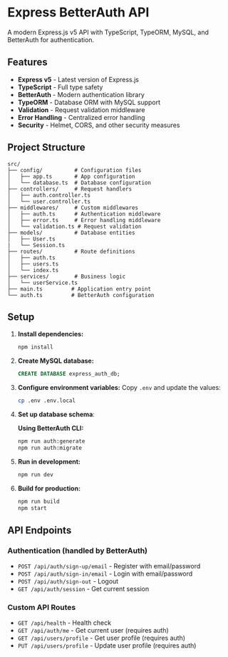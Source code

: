 # Express BetterAuth API

A modern Express.js v5 API with TypeScript, TypeORM, MySQL, and BetterAuth for authentication.

## Features

- **Express v5** - Latest version of Express.js
- **TypeScript** - Full type safety
- **BetterAuth** - Modern authentication library
- **TypeORM** - Database ORM with MySQL support
- **Validation** - Request validation middleware
- **Error Handling** - Centralized error handling
- **Security** - Helmet, CORS, and other security measures

## Project Structure

```
src/
├── config/          # Configuration files
│   ├── app.ts       # App configuration
│   └── database.ts  # Database configuration
├── controllers/     # Request handlers
│   ├── auth.controller.ts
│   └── user.controller.ts
├── middlewares/     # Custom middlewares
│   ├── auth.ts      # Authentication middleware
│   ├── error.ts     # Error handling middleware
│   └── validation.ts # Request validation
├── models/          # Database entities
│   ├── User.ts
|   └── Session.ts
├── routes/          # Route definitions
│   ├── auth.ts
│   ├── users.ts
│   └── index.ts
├── services/        # Business logic
│   └── userService.ts
├── main.ts         # Application entry point
└── auth.ts         # BetterAuth configuration
```

## Setup

1. **Install dependencies:**
   ```bash
   npm install
   ```

2. **Create MySQL database:**
   ```sql
   CREATE DATABASE express_auth_db;
   ```

3. **Configure environment variables:**
   Copy `.env` and update the values:
   ```bash
   cp .env .env.local
   ```

4. **Set up database schema**:

   **Using BetterAuth CLI:**
   ```bash
   npm run auth:generate 
   npm run auth:migrate
   ```

5. **Run in development:**
   ```bash
   npm run dev
   ```

6. **Build for production:**
   ```bash
   npm run build
   npm start
   ```

## API Endpoints

### Authentication (handled by BetterAuth)
- `POST /api/auth/sign-up/email` - Register with email/password
- `POST /api/auth/sign-in/email` - Login with email/password  
- `POST /api/auth/sign-out` - Logout
- `GET /api/auth/session` - Get current session

### Custom API Routes
- `GET /api/health` - Health check
- `GET /api/auth/me` - Get current user (requires auth)
- `GET /api/users/profile` - Get user profile (requires auth)
- `PUT /api/users/profile` - Update user profile (requires auth)
